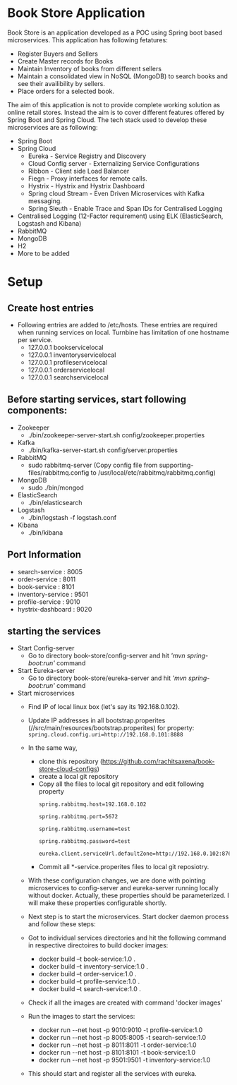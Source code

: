# Book Store Application 

Book Store is an application developed as a POC using Spring boot based microservices. This application has following fetatures:

- Register Buyers and Sellers
- Create Master records for Books
- Maintain Inventory of books from different sellers
- Maintain a consolidated view in NoSQL (MongoDB) to search books and see their availibility by sellers.
- Place orders for a selected book.


The aim of this application is not to provide complete working solution as online retail stores. Instead the aim is to cover different features offered by Spring Boot and Spring Cloud. The tech stack used to develop these microservices are as following:

- Spring Boot
- Spring Cloud 
  - Eureka - Service Registry and Discovery
  - Cloud Config server - Externalizing Service Configurations
  - Ribbon - Client side Load Balancer
  - Fiegn - Proxy interfaces for remote calls.
  - Hystrix - Hystrix and Hystrix Dashboard
  - Spring cloud Stream - Even Driven Microservices with Kafka messaging.
  - Spring Sleuth - Enable Trace and Span IDs for Centralised Logging
- Centralised Logging (12-Factor requirement) using ELK (ElasticSearch, Logstash and Kibana)
- RabbitMQ
- MongoDB 
- H2
- More to be added 

# Setup
## Create host entries
- Following entries are added to /etc/hosts. These entries are required when running services on local. Turnbine has limitation of one hostname per service.
  - 127.0.0.1       bookservicelocal
  - 127.0.0.1       inventoryservicelocal
  - 127.0.0.1       profileservicelocal
  - 127.0.0.1       orderservicelocal
  - 127.0.0.1       searchservicelocal

## Before starting services, start following components:
- Zookeeper
  - ./bin/zookeeper-server-start.sh config/zookeeper.properties
- Kafka
  - ./bin/kafka-server-start.sh config/server.properties
- RabbitMQ
  - sudo rabbitmq-server (Copy config file from supporting-files/rabbitmq.config to /usr/local/etc/rabbitmq/rabbitmq.config)
- MongoDB
  - sudo ./bin/mongod
- ElasticSearch
  - ./bin/elasticsearch
- Logstash
  - ./bin/logstash -f logstash.conf
- Kibana
  - ./bin/kibana

## Port Information
- search-service : 8005
- order-service : 8011
- book-service : 8101
- inventory-service : 9501
- profile-service : 9010
- hystrix-dashboard : 9020

## starting the services
- Start Config-server
  - Go to directory book-store/config-server and hit <i>'mvn spring-boot:run'</i> command
- Start Eureka-server
  - Go to directory book-store/eureka-server and hit <i>'mvn spring-boot:run'</i> command
- Start microservices
  - Find IP of local linux box (let's say its 192.168.0.102).
  - Update IP addresses in all bootstrap.properites (<xxx-service>/<xxx-service-jar>/src/main/resources/bootstrap.properites) for property: ```spring.cloud.config.uri=http://192.168.0.101:8888```
  - In the same way,
    - clone this repository (https://github.com/rachitsaxena/book-store-cloud-configs) 
    - create a local git repository
    - Copy all the files to local git repository and edit following property 
      ```
      spring.rabbitmq.host=192.168.0.102
      
      spring.rabbitmq.port=5672
      
      spring.rabbitmq.username=test
      
      spring.rabbitmq.password=test
      
      eureka.client.serviceUrl.defaultZone=http://192.168.0.102:8761/eureka
      ```
    - Commit all *-service.properites files to local git reposiotry.
  - With these configuration changes, we are done with pointing microservices to config-server and eureka-server running locally without docker. Actually, these properties should be parameterized. I will make these properties configurable shortly.
  - Next step is to start the microservices. Start docker daemon process and follow these steps:
  - Got to individual services directories and hit the following command in respective directoires to build docker images:
    - docker build –t book-service:1.0 .
    - docker build –t inventory-service:1.0 .
    - docker build –t order-service:1.0 .
    - docker build –t profile-service:1.0 .
    - docker build –t search-service:1.0 .

  - Check if all the images are created with command 'docker images’
  - Run the images to start the services:
    - docker run --net host -p 9010:9010 -t profile-service:1.0
    - docker run --net host -p 8005:8005 -t search-service:1.0
    - docker run --net host -p 8011:8011 -t order-service:1.0
    - docker run --net host -p 8101:8101 -t book-service:1.0
    - docker run --net host -p 9501:9501 -t inventory-service:1.0
  - This should start and register all the services with eureka.
